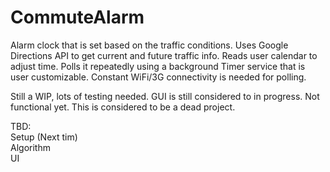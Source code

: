 # CommuteAlarm
Alarm clock that is set based on the traffic conditions. Uses Google Directions API to get current and future traffic info. Reads user calendar to adjust time. Polls it repeatedly using a background Timer service that is user customizable. Constant WiFi/3G connectivity is needed for polling.

Still a WIP, lots of testing needed. GUI is still considered to  in progress. Not functional yet. This is considered to be a dead project.

TBD: <br/>
Setup (Next tim)<br/>
Algorithm <br/>
UI <br/>
